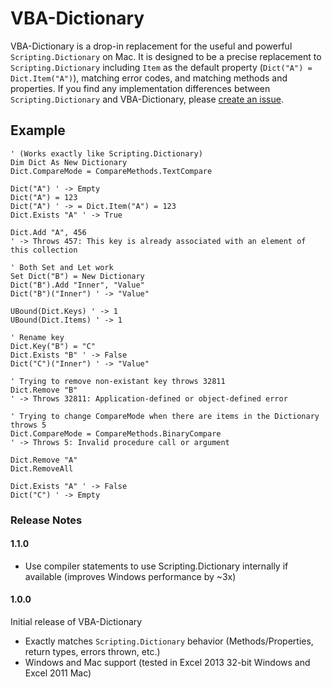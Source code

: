 # VBA-Dictionary

VBA-Dictionary is a drop-in replacement for the useful and powerful `Scripting.Dictionary` on Mac. It is designed to be a precise replacement to `Scripting.Dictionary` including `Item` as the default property (`Dict("A") = Dict.Item("A")`), matching error codes, and matching methods and properties. If you find any implementation differences between `Scripting.Dictionary` and VBA-Dictionary, please [create an issue](https://github.com/timhall/VBA-Dictionary/issues/new).

## Example

```VB
' (Works exactly like Scripting.Dictionary)
Dim Dict As New Dictionary
Dict.CompareMode = CompareMethods.TextCompare

Dict("A") ' -> Empty
Dict("A") = 123
Dict("A") ' -> = Dict.Item("A") = 123
Dict.Exists "A" ' -> True

Dict.Add "A", 456 
' -> Throws 457: This key is already associated with an element of this collection

' Both Set and Let work
Set Dict("B") = New Dictionary
Dict("B").Add "Inner", "Value"
Dict("B")("Inner") ' -> "Value"

UBound(Dict.Keys) ' -> 1
UBound(Dict.Items) ' -> 1

' Rename key
Dict.Key("B") = "C"
Dict.Exists "B" ' -> False
Dict("C")("Inner") ' -> "Value"

' Trying to remove non-existant key throws 32811
Dict.Remove "B"
' -> Throws 32811: Application-defined or object-defined error

' Trying to change CompareMode when there are items in the Dictionary throws 5
Dict.CompareMode = CompareMethods.BinaryCompare
' -> Throws 5: Invalid procedure call or argument

Dict.Remove "A"
Dict.RemoveAll

Dict.Exists "A" ' -> False
Dict("C") ' -> Empty
```

### Release Notes

#### 1.1.0

- Use compiler statements to use Scripting.Dictionary internally if available (improves Windows performance by ~3x)

#### 1.0.0

Initial release of VBA-Dictionary

- Exactly matches `Scripting.Dictionary` behavior (Methods/Properties, return types, errors thrown, etc.)
- Windows and Mac support (tested in Excel 2013 32-bit Windows and Excel 2011 Mac)

